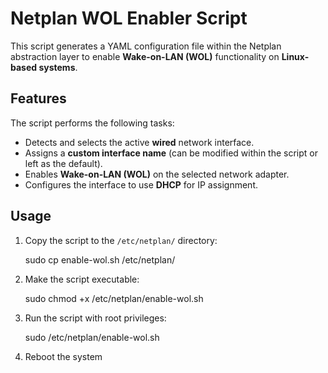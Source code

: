 # Netplan WOL Enabler Script

This script generates a YAML configuration file within the Netplan abstraction layer to enable **Wake-on-LAN (WOL)** functionality on **Linux-based systems**.

## Features

The script performs the following tasks:

- Detects and selects the active **wired** network interface.
- Assigns a **custom interface name** (can be modified within the script or left as the default).
- Enables **Wake-on-LAN (WOL)** on the selected network adapter.
- Configures the interface to use **DHCP** for IP assignment.

## Usage

1. Copy the script to the `/etc/netplan/` directory:

   sudo cp enable-wol.sh /etc/netplan/

2. Make the script executable:

   sudo chmod +x /etc/netplan/enable-wol.sh

3. Run the script with root privileges:

   sudo /etc/netplan/enable-wol.sh

4. Reboot the system
